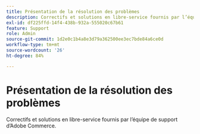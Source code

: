 ```yaml
---
title: Présentation de la résolution des problèmes
description: Correctifs et solutions en libre-service fournis par l’équipe de support d’Adobe Commerce.
exl-id: df225ffd-14f4-438b-932a-555020c67b61
feature: Support
role: Admin
source-git-commit: 1d2e0c1b4a8e3d79a362500ee3ec7bde84a6ce0d
workflow-type: tm+mt
source-wordcount: '26'
ht-degree: 84%

---
```


# Présentation de la résolution des problèmes

Correctifs et solutions en libre-service fournis par l’équipe de support d’Adobe Commerce.

